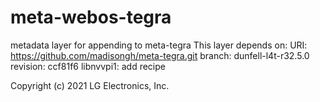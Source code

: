 meta-webos-tegra
====================
metadata layer for appending to meta-tegra
This layer depends on:
URI: https://github.com/madisongh/meta-tegra.git
branch: dunfell-l4t-r32.5.0
revision: ccf81f6 libnvvpi1: add recipe

Copyright (c) 2021 LG Electronics, Inc.
